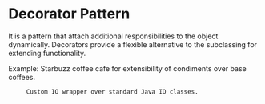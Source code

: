 # Decorator Pattern
It is a pattern that attach additional responsibilities to the object dynamically. Decorators provide a flexible alternative to the subclassing for extending functionality.

Example: Starbuzz coffee cafe for extensibility of condiments over base coffees.

         Custom IO wrapper over standard Java IO classes.
